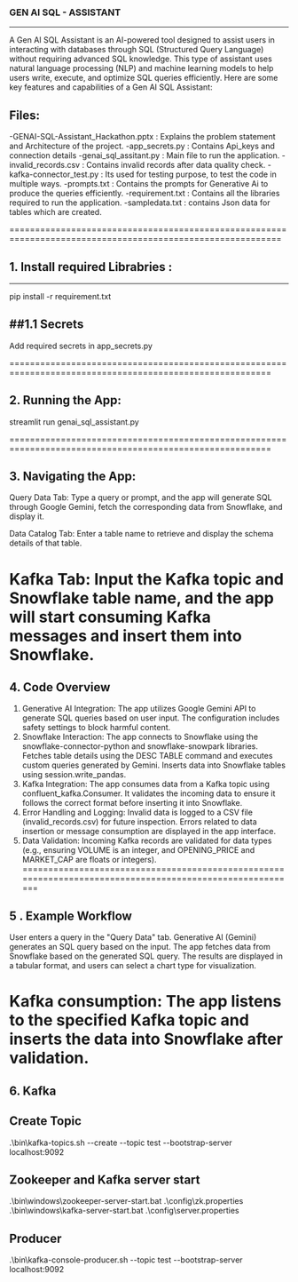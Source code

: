 ### GEN AI SQL - ASSISTANT 
------------------------

A Gen AI SQL Assistant is an AI-powered tool designed to assist users in interacting with databases through SQL (Structured Query Language) without requiring advanced SQL knowledge. This type of assistant uses natural language processing (NLP) and machine learning models to help users write, execute, and optimize SQL queries efficiently. Here are some key features and capabilities of a Gen AI SQL Assistant:

Files:
-------
-GENAI-SQL-Assistant_Hackathon.pptx :  Explains the problem statement and Architecture of the project. 
-app_secrets.py : Contains Api_keys and connection details
-genai_sql_assitant.py : Main  file to run the application.
-invalid_records.csv : Contains invalid records after data quality check.
-kafka-connector_test.py : Its used for testing purpose, to test the code in multiple ways. 
-prompts.txt : Contains the prompts for Generative Ai to produce the queries efficiently.
-requirement.txt : Contains all the libraries required to run the application. 
-sampledata.txt : contains Json data for tables which are created. 

===========================================================================================================

## 1. Install required Librabries : 
-----------------------------------

pip install -r requirement.txt

##1.1 Secrets
-------------

Add required secrets in app_secrets.py

=========================================================================================================
## 2. Running the App:

streamlit run genai_sql_assistant.py

=========================================================================================================
## 3. Navigating the App:

Query Data Tab: Type a query or prompt, and the app will generate SQL through Google Gemini, fetch the corresponding data from Snowflake, and display it.

Data Catalog Tab: Enter a table name to retrieve and display the schema details of that table.

Kafka Tab: Input the Kafka topic and Snowflake table name, and the app will start consuming Kafka messages and insert them into Snowflake.
=========================================================================================================
## 4. Code Overview
1. Generative AI Integration:
The app utilizes Google Gemini API to generate SQL queries based on user input. The configuration includes safety settings to block harmful content.
2. Snowflake Interaction:
The app connects to Snowflake using the snowflake-connector-python and snowflake-snowpark libraries.
Fetches table details using the DESC TABLE command and executes custom queries generated by Gemini.
Inserts data into Snowflake tables using session.write_pandas.
3. Kafka Integration:
The app consumes data from a Kafka topic using confluent_kafka.Consumer.
It validates the incoming data to ensure it follows the correct format before inserting it into Snowflake.
4. Error Handling and Logging:
Invalid data is logged to a CSV file (invalid_records.csv) for future inspection.
Errors related to data insertion or message consumption are displayed in the app interface.
5. Data Validation:
Incoming Kafka records are validated for data types (e.g., ensuring VOLUME is an integer, and OPENING_PRICE and MARKET_CAP are floats or integers).
=========================================================================================================
## 5 . Example Workflow
User enters a query in the "Query Data" tab.
Generative AI (Gemini) generates an SQL query based on the input.
The app fetches data from Snowflake based on the generated SQL query.
The results are displayed in a tabular format, and users can select a chart type for visualization.

Kafka consumption: The app listens to the specified Kafka topic and inserts the data into Snowflake after validation.
=========================================================================================================
## 6. Kafka 

Create Topic
----------
.\bin\kafka-topics.sh --create --topic test --bootstrap-server localhost:9092

Zookeeper and Kafka server start
-----------------------------------
.\bin\windows\zookeeper-server-start.bat .\config\zk.properties
.\bin\windows\kafka-server-start.bat .\config\server.properties

Producer
-----------
.\bin\kafka-console-producer.sh --topic test --bootstrap-server localhost:9092
